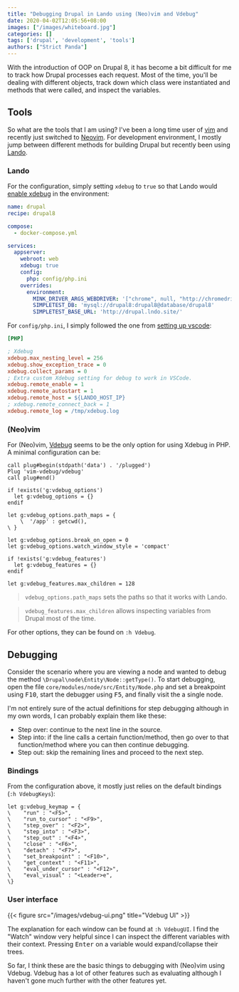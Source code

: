 ```yaml
---
title: "Debugging Drupal in Lando using (Neo)vim and Vdebug"
date: 2020-04-02T12:05:56+08:00
images: ["/images/whiteboard.jpg"]
categories: []
tags: ['drupal', 'development', 'tools']
authors: ["Strict Panda"]
---
```


With the introduction of OOP on Drupal 8, it has become a bit difficult for me to track how Drupal processes each request. Most of the time, you'll be dealing with different objects, track down which class were instantiated and methods that were called, and inspect the variables.

## Tools

So what are the tools that I am using? I've been a long time user of [vim](https://www.vim.org/) and recently just switched to [Neovim](https://neovim.io/). For development environment, I mostly jump between different methods for building Drupal but recently been using [Lando](https://lando.dev/).

### Lando

For the configuration, simply setting `xdebug` to `true` so that Lando would [enable xdebug](https://docs.lando.dev/config/php.html#configuration) in the environment:

```yaml
name: drupal
recipe: drupal8

compose:
  - docker-compose.yml

services:
  appserver:
    webroot: web
    xdebug: true
    config:
      php: config/php.ini
    overrides:
      environment:
        MINK_DRIVER_ARGS_WEBDRIVER: '["chrome", null, "http://chromedriver:4444/wd/hub"]'
        SIMPLETEST_DB: 'mysql://drupal8:drupal8@database/drupal8'
        SIMPLETEST_BASE_URL: 'http://drupal.lndo.site/'
```

For `config/php.ini`, I simply followed the one from [setting up vscode](https://docs.lando.dev/guides/lando-with-vscode.html#getting-started):

```ini
[PHP]

; Xdebug
xdebug.max_nesting_level = 256
xdebug.show_exception_trace = 0
xdebug.collect_params = 0
; Extra custom Xdebug setting for debug to work in VSCode.
xdebug.remote_enable = 1
xdebug.remote_autostart = 1
xdebug.remote_host = ${LANDO_HOST_IP}
; xdebug.remote_connect_back = 1
xdebug.remote_log = /tmp/xdebug.log
```

### (Neo)vim

For (Neo)vim, [Vdebug](https://github.com/vim-vdebug/vdebug) seems to be the only option for using Xdebug in PHP. A minimal configuration can be:

```vim
call plug#begin(stdpath('data') . '/plugged')
Plug 'vim-vdebug/vdebug'
call plug#end()

if !exists('g:vdebug_options')
  let g:vdebug_options = {}
endif

let g:vdebug_options.path_maps = {
    \  '/app' : getcwd(),
\ }

let g:vdebug_options.break_on_open = 0
let g:vdebug_options.watch_window_style = 'compact'

if !exists('g:vdebug_features')
  let g:vdebug_features = {}
endif

let g:vdebug_features.max_children = 128
```

> `vdebug_options.path_maps` sets the paths so that it works with Lando.

> `vdebug_features.max_children` allows inspecting variables from Drupal most of the time.

For other options, they can be found on `:h Vdebug`.

## Debugging

Consider the scenario where you are viewing a node and wanted to debug the method `\Drupal\node\Entity\Node::getType()`. To start debugging, open the file `core/modules/node/src/Entity/Node.php` and set a breakpoint using <kbd>F10</kbd>, start the debugger using <kbd>F5</kbd>, and finally visit the a single node.

I'm not entirely sure of the actual definitions for step debugging although in my own words, I can probably explain them like these:

* Step over: continue to the next line in the source.
* Step into: if the line calls a certain function/method, then go over to that function/method where you can then continue debugging.
* Step out: skip the remaining lines and proceed to the next step.

### Bindings

From the configuration above, it mostly just relies on the default bindings (`:h VdebugKeys`):

```vim
let g:vdebug_keymap = {
\    "run" : "<F5>",
\    "run_to_cursor" : "<F9>",
\    "step_over" : "<F2>",
\    "step_into" : "<F3>",
\    "step_out" : "<F4>",
\    "close" : "<F6>",
\    "detach" : "<F7>",
\    "set_breakpoint" : "<F10>",
\    "get_context" : "<F11>",
\    "eval_under_cursor" : "<F12>",
\    "eval_visual" : "<Leader>e",
\}
```

### User interface

{{< figure src="/images/vdebug-ui.png" title="Vdebug UI" >}}

The explanation for each window can be found at `:h VdebugUI`. I find the "Watch" window very helpful since I can inspect the different variables with their context. Pressing <kbd>Enter</kbd> on a variable would expand/collapse their trees.

So far, I think these are the basic things to debugging with (Neo)vim using Vdebug. Vdebug has a lot of other features such as evaluating although I haven't gone much further with the other features yet.
